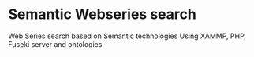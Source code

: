 # Semantic Webseries search
Web Series search based on Semantic technologies
Using XAMMP, PHP, Fuseki server and ontologies
